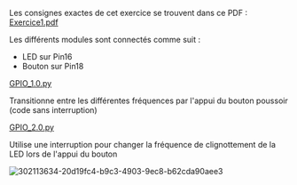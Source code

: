 Les consignes exactes de cet exercice se trouvent dans ce PDF : 
[Exercice1.pdf](https://github.com/user-attachments/files/17187539/Exercice1.pdf)

Les différents modules sont connectés comme suit :
- LED sur Pin16
- Bouton sur Pin18

[GPIO_1.0.py](https://github.com/hepl-Heusdain/smartcities/blob/main/GPIO/GPIO_1.0.py)

Transitionne entre les différentes fréquences par l'appui du bouton poussoir (code sans interruption)

[GPIO_2.0.py](https://github.com/hepl-Heusdain/smartcities/blob/main/GPIO/GPIO_2.0.py)

Utilise une interruption pour changer la fréquence de clignottement de la LED lors de l'appui du bouton

![302113634-20d19fc4-b9c3-4903-9ec8-b62cda90aee3](https://github.com/user-attachments/assets/196273cf-91a6-4708-b48f-fdd046db09e6)
